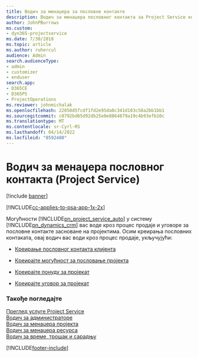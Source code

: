 ```yaml
---
title: Водич за менаџера за пословне контакте
description: Водич за менаџера пословног контакта за Project Service који вас води кроз процес продаје и уговора за пословне контакте засноване на пројектима
author: JohnPBurrows
ms.custom:
- dyn365-projectservice
ms.date: 7/30/2018
ms.topic: article
ms.author: ruhercul
audience: Admin
search.audienceType:
- admin
- customizer
- enduser
search.app:
- D365CE
- D365PS
- ProjectOperations
ms.reviewer: johnmichalak
ms.openlocfilehash: 22050d5fcdf1fd2e95da0c341d103c58a2bb1bb1
ms.sourcegitcommit: c0792bd65d92db25e0e8864879a19c4b93efb10c
ms.translationtype: MT
ms.contentlocale: sr-Cyrl-RS
ms.lasthandoff: 04/14/2022
ms.locfileid: "8592480"
---
```

# <a name="account-manager-guide-project-service"></a>Водич за менаџера пословног контакта (Project Service)

[!include [banner](../includes/psa-now-project-operations.md)]

[!INCLUDE[cc-applies-to-psa-app-1x-2x](../includes/cc-applies-to-psa-app-1x-2x.md)]

Могућности [!INCLUDE[pn_project_service_auto](../includes/pn-project-service-auto.md)] у систему [!INCLUDE[pn_dynamics_crm](../includes/pn-dynamics-crm.md)] вас воде кроз процес продаје и уговоре за пословне контакте засноване на пројектима. Осим креирања пословних контаката, овај водич вас води кроз процес продаје, укључујући:  
  
-   [Креирање пословног контакта клијента](../psa/create-customer-account.md)  
  
-   [Креирајте могућност за пословање пројекта](../psa/create-project-opportunity.md)  
  
-   [Креирајте понуду за пројекат](../psa/create-project-quote.md)  
  
-   [Креирајте уговор за пројекат](../psa/create-project-contract.md)  
  
  
### <a name="see-also"></a>Такође погледајте  
 [Преглед услуге Project Service](../psa/overview.md)   
 [Водич за администраторе](../psa/admin-guide.md)   
 [Водич за менаџера пројекта](../psa/project-manager-guide.md)   
 [Водич за менаџера ресурса](../psa/resource-manager-guide.md)   
 [Водич за време, трошак и сарадњу](../psa/time-expense-collaboration-guide.md)


[!INCLUDE[footer-include](../includes/footer-banner.md)]

